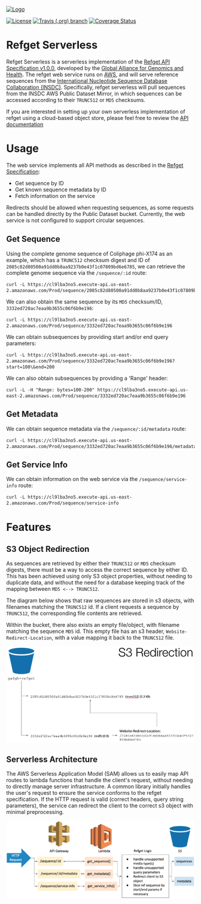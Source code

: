 [![Logo](https://www.ga4gh.org/wp-content/themes/ga4gh-theme/gfx/GA-logo-horizontal-tag-RGB.svg)](https://ga4gh.org)

[![License](https://img.shields.io/badge/License-Apache%202.0-blue.svg?style=flat-square)](https://opensource.org/licenses/Apache-2.0)
[![Travis (.org) branch](https://img.shields.io/travis/ga4gh/refget-serverless/master.svg?style=flat-square)](https://travis-ci.org/ga4gh/refget-serverless)
[![Coverage Status](https://img.shields.io/coveralls/github/ga4gh/refget-serverless.svg?style=flat-square)](https://coveralls.io/github/ga4gh/refget-serverless?branch=master)

# Refget Serverless

Refget Serverless is a serverless implementation of the [Refget API Specification v1.0.0](https://samtools.github.io/hts-specs/refget.html), developed by the [Global Alliance for Genomics and Health](https://www.ga4gh.org/). The refget web service runs on [AWS](https://aws.amazon.com/), and will serve reference sequences from the [International Nucleotide Sequence Database Collaboration (INSDC)](http://www.insdc.org/). Specifically, refget serverless will pull sequences from the INSDC AWS Public Dataset Mirror, in which sequences can be accessed according to their `TRUNC512` or `MD5` checksums.

If you are interested in setting up your own serverless implementation of refget using a cloud-based object store, please feel free to review the [API documentation](https://refget-serverless.readthedocs.io/en/latest/)

# Usage

The web service implements all API methods as described in the [Refget Specification](https://samtools.github.io/hts-specs/refget.html):
* Get sequence by ID
* Get known sequence metadata by ID
* Fetch information on the service

Redirects should be allowed when requesting sequences, as some requests can be handled directly by the Public Dataset bucket. Currently, the web service is not configured to support circular sequences.

## Get Sequence

Using the complete genome sequence of Coliphage phi-X174 as an example, which has a `TRUNC512` checksum digest and ID of `2085c82d80500a91dd0b8aa9237b0e43f1c07809bd6e6785`, we can retrieve the complete genome sequence via the `/sequence/:id` route:
```
curl -L https://cl9lba3no5.execute-api.us-east-2.amazonaws.com/Prod/sequence/2085c82d80500a91dd0b8aa9237b0e43f1c07809bd6e6785
```

We can also obtain the same sequence by its `MD5` checksum/ID, `3332ed720ac7eaa9b3655c06f6b9e196`:
```
curl -L https://cl9lba3no5.execute-api.us-east-2.amazonaws.com/Prod/sequence/3332ed720ac7eaa9b3655c06f6b9e196
```

We can obtain subsequences by providing start and/or end query parameters:
```
curl -L https://cl9lba3no5.execute-api.us-east-2.amazonaws.com/Prod/sequence/3332ed720ac7eaa9b3655c06f6b9e196?start=100\&end=200
```

We can also obtain subsequences by providing a 'Range' header:
```
curl -L -H "Range: bytes=100-200" https://cl9lba3no5.execute-api.us-east-2.amazonaws.com/Prod/sequence/3332ed720ac7eaa9b3655c06f6b9e196
```

## Get Metadata

We can obtain sequence metadata via the `/sequence/:id/metadata` route:
```
curl -L https://cl9lba3no5.execute-api.us-east-2.amazonaws.com/Prod/sequence/3332ed720ac7eaa9b3655c06f6b9e196/metadata
```

## Get Service Info

We can obtain information on the web service via the `/sequence/service-info` route:
```
curl -L https://cl9lba3no5.execute-api.us-east-2.amazonaws.com/Prod/sequence/service-info
```

# Features

## S3 Object Redirection

As sequences are retrieved by either their `TRUNC512` or `MD5` checksum digests, there must be a way to access the correct sequence by either ID. This has been achieved using only S3 object properties, without needing to duplicate data, and without the need for a database keeping track of the mapping between `MD5 <--> TRUNC512`.

The diagram below shows that raw sequences are stored in s3 objects, with filenames matching the `TRUNC512` id. If a client requests a sequence by `TRUNC512`, the corresponding file contents are retrieved.

Within the bucket, there also exists an empty file/object, with filename matching the sequence `MD5` id. This empty file has an s3 header, `Website-Redirect-Location`, with a value mapping it back to the `TRUNC512` file.

![Redirection](public/images/s3_redirection.png)

## Serverless Architecture

The AWS Serverless Application Model (SAM) allows us to easily map API routes to lambda functions that handle the client's request, without needing to directly manage server infrastructure. A common library initially handles the user's request to ensure the service conforms to the refget specification. If the HTTP request is valid (correct headers, query string parameters), the service can redirect the client to the correct s3 object with minimal preprocessing.

![Architecture](public/images/serverless_architecture.png)
